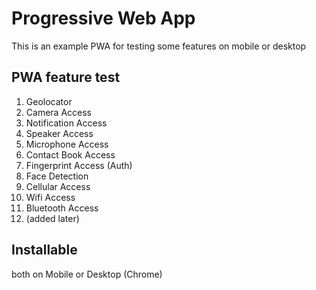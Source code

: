 # Progressive Web App
This is an example PWA for testing some features on mobile or desktop

## PWA feature test
1. Geolocator
2. Camera Access
3. Notification Access
4. Speaker Access
5. Microphone Access
6. Contact Book Access
7. Fingerprint Access (Auth)
8. Face Detection
9. Cellular Access
10. Wifi Access
11. Bluetooth Access
12. (added later)

## Installable
both on Mobile or Desktop (Chrome)
